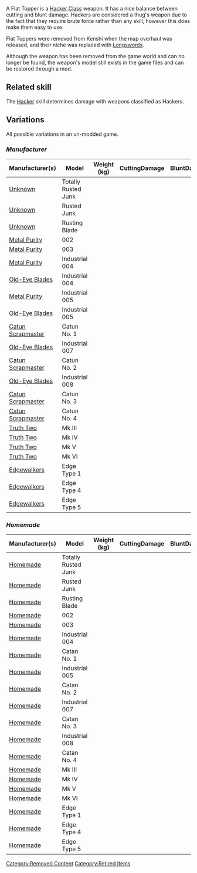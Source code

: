 A Flat Topper is a [Hacker Class](Hacker.md "wikilink") weapon. It has a
nice balance between cutting and blunt damage. Hackers are considered a
thug's weapon due to the fact that they require brute force rather than
any skill, however this does make them easy to use.

Flat Toppers were removed from Kenshi when the map overhaul was
released, and their niche was replaced with
[Longswords](Longsword.md "wikilink").

Although the weapon has been removed from the game world and can no
longer be found, the weapon's model still exists in the game files and
can be restored through a mod.

## Related skill

The [Hacker](Hacker.md "wikilink") skill determines damage with weapons
classified as Hackers.

## Variations

All possible variations in an un-modded [](Old_World.md) game.

### *Manufacturer*

| **Manufacturer(s)**                               | **Model**           | **Weight (kg)** | Cutting**Damage** | Blunt**Damage** | **Attack Bonus** | **Defence Bonus** | **Buy Value** | **Sell Value** |
|---------------------------------------------------|---------------------|-----------------|-------------------|-----------------|------------------|-------------------|---------------|----------------|
| [Unknown](Unknown.md "wikilink")                     | Totally Rusted Junk |                 |                   |                 |                  |                   |               |                |
| [Unknown](Unknown.md "wikilink")                     | Rusted Junk         |                 |                   |                 |                  |                   |               |                |
| [Unknown](Unknown.md "wikilink")                     | Rusting Blade       |                 |                   |                 |                  |                   |               |                |
| [Metal Purity](Metal_Purity.md "wikilink")           | 002                 |                 |                   |                 |                  |                   |               |                |
| [Metal Purity](Metal_Purity.md "wikilink")           | 003                 |                 |                   |                 |                  |                   |               |                |
| [Metal Purity](Metal_Purity.md "wikilink")           | Industrial 004      |                 |                   |                 |                  | +2 Defence        |               |                |
| [Old-Eye Blades](Old-Eye_Blades.md "wikilink")       | Industrial 004      |                 |                   |                 |                  | +2 Defence        |               |                |
| [Metal Purity](Metal_Purity.md "wikilink")           | Industrial 005      |                 |                   |                 |                  | +2 Defence        |               |                |
| [Old-Eye Blades](Old-Eye_Blades.md "wikilink")       | Industrial 005      |                 |                   |                 |                  | +2 Defence        |               |                |
| [Catun Scrapmaster](Catun_Scrapmaster.md "wikilink") | Catun No. 1         |                 |                   |                 | +2 Attack        |                   |               |                |
| [Old-Eye Blades](Old-Eye_Blades.md "wikilink")       | Industrial 007      |                 |                   |                 |                  | +2 Defence        |               |                |
| [Catun Scrapmaster](Catun_Scrapmaster.md "wikilink") | Catun No. 2         |                 |                   |                 | +2 Attack        |                   |               |                |
| [Old-Eye Blades](Old-Eye_Blades.md "wikilink")       | Industrial 008      |                 |                   |                 |                  | +2 Defence        |               |                |
| [Catun Scrapmaster](Catun_Scrapmaster.md "wikilink") | Catun No. 3         |                 |                   |                 | +2 Attack        |                   |               |                |
| [Catun Scrapmaster](Catun_Scrapmaster.md "wikilink") | Catun No. 4         |                 |                   |                 | +2 Attack        |                   |               |                |
| [Truth Two](Truth_Two.md "wikilink")                 | Mk III              |                 |                   |                 |                  |                   |               |                |
| [Truth Two](Truth_Two.md "wikilink")                 | Mk IV               |                 |                   |                 |                  |                   |               |                |
| [Truth Two](Truth_Two.md "wikilink")                 | Mk V                |                 |                   |                 |                  |                   |               |                |
| [Truth Two](Truth_Two.md "wikilink")                 | Mk VI               |                 |                   |                 |                  |                   |               |                |
| [Edgewalkers](Edgewalkers.md "wikilink")             | Edge Type 1         |                 |                   |                 |                  |                   |               |                |
| [Edgewalkers](Edgewalkers.md "wikilink")             | Edge Type 4         |                 |                   |                 |                  |                   |               |                |
| [Edgewalkers](Edgewalkers.md "wikilink")             | Edge Type 5         |                 |                   |                 |                  |                   |               |                |

### *Homemade*

| **Manufacturer(s)**             | **Model**           | **Weight (kg)** | Cutting**Damage** | Blunt**Damage** | **Attack Bonus** | **Defence Bonus** | **Buy Value** | **Sell Value** |
|---------------------------------|---------------------|-----------------|-------------------|-----------------|------------------|-------------------|---------------|----------------|
| [Homemade](Homemade.md "wikilink") | Totally Rusted Junk |                 |                   |                 |                  |                   |               |                |
| [Homemade](Homemade.md "wikilink") | Rusted Junk         |                 |                   |                 |                  |                   |               |                |
| [Homemade](Homemade.md "wikilink") | Rusting Blade       |                 |                   |                 |                  |                   |               |                |
| [Homemade](Homemade.md "wikilink") | 002                 |                 |                   |                 |                  |                   |               |                |
| [Homemade](Homemade.md "wikilink") | 003                 |                 |                   |                 |                  |                   |               |                |
| [Homemade](Homemade.md "wikilink") | Industrial 004      |                 |                   |                 |                  | +2 Defence        |               |                |
| [Homemade](Homemade.md "wikilink") | Catan No. 1         |                 |                   |                 | +2 Attack        |                   |               |                |
| [Homemade](Homemade.md "wikilink") | Industrial 005      |                 |                   |                 |                  | +2 Defence        |               |                |
| [Homemade](Homemade.md "wikilink") | Catan No. 2         |                 |                   |                 | +2 Attack        |                   |               |                |
| [Homemade](Homemade.md "wikilink") | Industrial 007      |                 |                   |                 |                  | +2 Defence        |               |                |
| [Homemade](Homemade.md "wikilink") | Catan No. 3         |                 |                   |                 | +2 Attack        |                   |               |                |
| [Homemade](Homemade.md "wikilink") | Industrial 008      |                 |                   |                 |                  | +2 Defence        |               |                |
| [Homemade](Homemade.md "wikilink") | Catan No. 4         |                 |                   |                 | +2 Attack        |                   |               |                |
| [Homemade](Homemade.md "wikilink") | Mk III              |                 |                   |                 |                  |                   |               |                |
| [Homemade](Homemade.md "wikilink") | Mk IV               |                 |                   |                 |                  |                   |               |                |
| [Homemade](Homemade.md "wikilink") | Mk V                |                 |                   |                 |                  |                   |               |                |
| [Homemade](Homemade.md "wikilink") | Mk VI               |                 |                   |                 |                  |                   |               |                |
| [Homemade](Homemade.md "wikilink") | Edge Type 1         |                 |                   |                 |                  |                   |               |                |
| [Homemade](Homemade.md "wikilink") | Edge Type 4         |                 |                   |                 |                  |                   |               |                |
| [Homemade](Homemade.md "wikilink") | Edge Type 5         |                 |                   |                 |                  |                   |               |                |

[Category:Removed Content](Category:Removed_Content "wikilink")
[Category:Retired Items](Category:Retired_Items "wikilink")